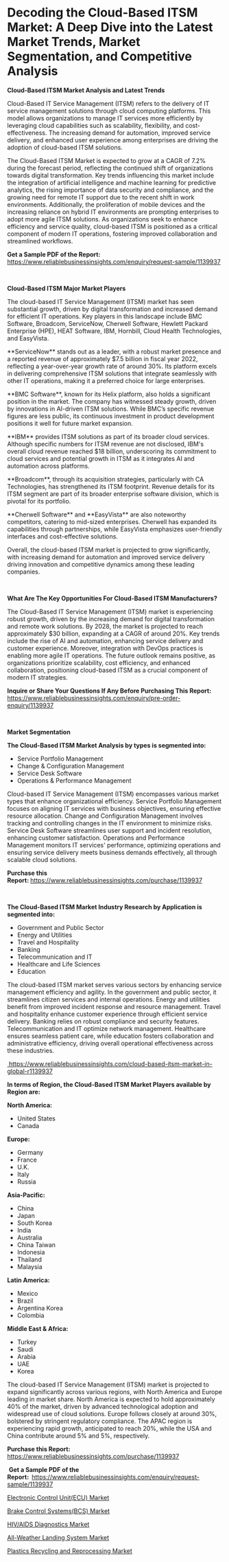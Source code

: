 <p><h1>Decoding the Cloud-Based ITSM Market: A Deep Dive into the Latest Market Trends, Market Segmentation, and Competitive Analysis</h1></p><p><strong>Cloud-Based ITSM Market Analysis and Latest Trends</strong></p>
<p><p>Cloud-Based IT Service Management (ITSM) refers to the delivery of IT service management solutions through cloud computing platforms. This model allows organizations to manage IT services more efficiently by leveraging cloud capabilities such as scalability, flexibility, and cost-effectiveness. The increasing demand for automation, improved service delivery, and enhanced user experience among enterprises are driving the adoption of cloud-based ITSM solutions.</p><p>The Cloud-Based ITSM Market is expected to grow at a CAGR of 7.2% during the forecast period, reflecting the continued shift of organizations towards digital transformation. Key trends influencing this market include the integration of artificial intelligence and machine learning for predictive analytics, the rising importance of data security and compliance, and the growing need for remote IT support due to the recent shift in work environments. Additionally, the proliferation of mobile devices and the increasing reliance on hybrid IT environments are prompting enterprises to adopt more agile ITSM solutions. As organizations seek to enhance efficiency and service quality, cloud-based ITSM is positioned as a critical component of modern IT operations, fostering improved collaboration and streamlined workflows.</p></p>
<p><strong>Get a Sample PDF of the Report:&nbsp;</strong> <a href="https://www.reliablebusinessinsights.com/enquiry/request-sample/1139937?utm_campaign=75&utm_medium=2&utm_source=Github&utm_content=ia&utm_term=25032025&utm_id=cloud-based-itsm">https://www.reliablebusinessinsights.com/enquiry/request-sample/1139937</a></p>
<p>&nbsp;</p>
<p><strong>Cloud-Based ITSM Major Market Players</strong></p>
<p><p>The cloud-based IT Service Management (ITSM) market has seen substantial growth, driven by digital transformation and increased demand for efficient IT operations. Key players in this landscape include BMC Software, Broadcom, ServiceNow, Cherwell Software, Hewlett Packard Enterprise (HPE), HEAT Software, IBM, Hornbill, Cloud Health Technologies, and EasyVista.</p><p>**ServiceNow** stands out as a leader, with a robust market presence and a reported revenue of approximately $7.5 billion in fiscal year 2022, reflecting a year-over-year growth rate of around 30%. Its platform excels in delivering comprehensive ITSM solutions that integrate seamlessly with other IT operations, making it a preferred choice for large enterprises.</p><p>**BMC Software**, known for its Helix platform, also holds a significant position in the market. The company has witnessed steady growth, driven by innovations in AI-driven ITSM solutions. While BMC’s specific revenue figures are less public, its continuous investment in product development positions it well for future market expansion.</p><p>**IBM** provides ITSM solutions as part of its broader cloud services. Although specific numbers for ITSM revenue are not disclosed, IBM's overall cloud revenue reached $18 billion, underscoring its commitment to cloud services and potential growth in ITSM as it integrates AI and automation across platforms.</p><p>**Broadcom**, through its acquisition strategies, particularly with CA Technologies, has strengthened its ITSM footprint. Revenue details for its ITSM segment are part of its broader enterprise software division, which is pivotal for its portfolio.</p><p>**Cherwell Software** and **EasyVista** are also noteworthy competitors, catering to mid-sized enterprises. Cherwell has expanded its capabilities through partnerships, while EasyVista emphasizes user-friendly interfaces and cost-effective solutions.</p><p>Overall, the cloud-based ITSM market is projected to grow significantly, with increasing demand for automation and improved service delivery driving innovation and competitive dynamics among these leading companies.</p></p>
<p>&nbsp;</p>
<p><strong>What Are The Key Opportunities For Cloud-Based ITSM Manufacturers?</strong></p>
<p><p>The Cloud-Based IT Service Management (ITSM) market is experiencing robust growth, driven by the increasing demand for digital transformation and remote work solutions. By 2028, the market is projected to reach approximately $30 billion, expanding at a CAGR of around 20%. Key trends include the rise of AI and automation, enhancing service delivery and customer experience. Moreover, integration with DevOps practices is enabling more agile IT operations. The future outlook remains positive, as organizations prioritize scalability, cost efficiency, and enhanced collaboration, positioning cloud-based ITSM as a crucial component of modern IT strategies.</p></p>
<p><strong>Inquire or Share Your Questions If Any Before Purchasing This Report:</strong> <a href="https://www.reliablebusinessinsights.com/enquiry/pre-order-enquiry/1139937?utm_campaign=75&utm_medium=2&utm_source=Github&utm_content=ia&utm_term=25032025&utm_id=cloud-based-itsm">https://www.reliablebusinessinsights.com/enquiry/pre-order-enquiry/1139937</a></p>
<p>&nbsp;</p>
<p><strong>Market Segmentation</strong></p>
<p><strong>The Cloud-Based ITSM Market Analysis by types is segmented into:</strong></p>
<p><ul><li>Service Portfolio Management</li><li>Change & Configuration Management</li><li>Service Desk Software</li><li>Operations & Performance Management</li></ul></p>
<p><p>Cloud-based IT Service Management (ITSM) encompasses various market types that enhance organizational efficiency. Service Portfolio Management focuses on aligning IT services with business objectives, ensuring effective resource allocation. Change and Configuration Management involves tracking and controlling changes in the IT environment to minimize risks. Service Desk Software streamlines user support and incident resolution, enhancing customer satisfaction. Operations and Performance Management monitors IT services' performance, optimizing operations and ensuring service delivery meets business demands effectively, all through scalable cloud solutions.</p></p>
<p><strong>Purchase this Report:&nbsp;</strong><a href="https://www.reliablebusinessinsights.com/purchase/1139937?utm_campaign=75&utm_medium=2&utm_source=Github&utm_content=ia&utm_term=25032025&utm_id=cloud-based-itsm">https://www.reliablebusinessinsights.com/purchase/1139937</a></p>
<p>&nbsp;</p>
<p><strong>The Cloud-Based ITSM Market Industry Research by Application is segmented into:</strong></p>
<p><ul><li>Government and Public Sector</li><li>Energy and Utilities</li><li>Travel and Hospitality</li><li>Banking</li><li>Telecommunication and IT</li><li>Healthcare and Life Sciences</li><li>Education</li></ul></p>
<p><p>The cloud-based ITSM market serves various sectors by enhancing service management efficiency and agility. In the government and public sector, it streamlines citizen services and internal operations. Energy and utilities benefit from improved incident response and resource management. Travel and hospitality enhance customer experience through efficient service delivery. Banking relies on robust compliance and security features. Telecommunication and IT optimize network management. Healthcare ensures seamless patient care, while education fosters collaboration and administrative efficiency, driving overall operational effectiveness across these industries.</p></p>
<p><a href="https://www.reliablebusinessinsights.com/cloud-based-itsm-market-in-global-r1139937?utm_campaign=75&utm_medium=2&utm_source=Github&utm_content=ia&utm_term=25032025&utm_id=cloud-based-itsm">&nbsp;https://www.reliablebusinessinsights.com/cloud-based-itsm-market-in-global-r1139937</a></p>
<p><strong>In terms of Region, the Cloud-Based ITSM Market Players available by Region are:</strong></p>
<p>
    <p> <strong> North America: </strong>
        <ul>
            <li>United States</li>
            <li>Canada</li>
        </ul>
        </p> 
    <p> <strong> Europe: </strong>
        <ul>
            <li>Germany</li>
            <li>France</li>
            <li>U.K.</li>
            <li>Italy</li>
            <li>Russia</li>
        </ul>
        </p> 
    <p> <strong> Asia-Pacific: </strong>
        <ul>
            <li>China</li>
            <li>Japan</li>
            <li>South Korea</li>
            <li>India</li>
            <li>Australia</li>
            <li>China Taiwan</li>
            <li>Indonesia</li>
            <li>Thailand</li>
            <li>Malaysia</li>
        </ul>
        </p> 
    <p> <strong> Latin America: </strong>
        <ul>
            <li>Mexico</li>
            <li>Brazil</li>
            <li>Argentina Korea</li>
            <li>Colombia</li>
        </ul>
        </p> 
    <p> <strong> Middle East & Africa: </strong>
        <ul>
            <li>Turkey</li>
            <li>Saudi</li>
            <li>Arabia</li>
            <li>UAE</li>
            <li>Korea</li>
        </ul>
    </p>
    </p>
<p><p>The cloud-based IT Service Management (ITSM) market is projected to expand significantly across various regions, with North America and Europe leading in market share. North America is expected to hold approximately 40% of the market, driven by advanced technological adoption and widespread use of cloud solutions. Europe follows closely at around 30%, bolstered by stringent regulatory compliance. The APAC region is experiencing rapid growth, anticipated to reach 20%, while the USA and China contribute around 5% and 5%, respectively.</p></p>
<p><strong>Purchase this Report: </strong><a href="https://www.reliablebusinessinsights.com/purchase/1139937?utm_campaign=75&utm_medium=2&utm_source=Github&utm_content=ia&utm_term=25032025&utm_id=cloud-based-itsm">https://www.reliablebusinessinsights.com/purchase/1139937</a></p>
<p>&nbsp;<strong>Get a Sample PDF of the Report:&nbsp;&nbsp;</strong><a href="https://www.reliablebusinessinsights.com/enquiry/request-sample/1139937?utm_campaign=75&utm_medium=2&utm_source=Github&utm_content=ia&utm_term=25032025&utm_id=cloud-based-itsm">https://www.reliablebusinessinsights.com/enquiry/request-sample/1139937</a></p>
<p><strong></strong></p>
<p><p><a href="https://github.com/cernkomlkawi/Market-Research-Report-List-1/blob/main/electronic-control-unitecu-market.md?utm_campaign=75&utm_medium=2&utm_source=Github&utm_content=ia&utm_term=25032025&utm_id=cloud-based-itsm">Electronic Control Unit(ECU) Market</a></p><p><a href="https://github.com/abuegalawixo/Market-Research-Report-List-1/blob/main/brake-control-systemsbcs-market.md?utm_campaign=75&utm_medium=2&utm_source=Github&utm_content=ia&utm_term=25032025&utm_id=cloud-based-itsm">Brake Control Systems(BCS) Market</a></p><p><a href="https://github.com/trossdushi7u/Market-Research-Report-List-1/blob/main/hivaids-diagnostics-market.md?utm_campaign=75&utm_medium=2&utm_source=Github&utm_content=ia&utm_term=25032025&utm_id=cloud-based-itsm">HIV/AIDS Diagnostics Market</a></p><p><a href="https://github.com/boonegoicks7/Market-Research-Report-List-1/blob/main/all-weather-landing-system-market.md?utm_campaign=75&utm_medium=2&utm_source=Github&utm_content=ia&utm_term=25032025&utm_id=cloud-based-itsm">All-Weather Landing System Market</a></p><p><a href="https://github.com/gavalegeyndt26/Market-Research-Report-List-1/blob/main/plastics-recycling-and-reprocessing-market.md?utm_campaign=75&utm_medium=2&utm_source=Github&utm_content=ia&utm_term=25032025&utm_id=cloud-based-itsm">Plastics Recycling and Reprocessing Market</a></p></p>